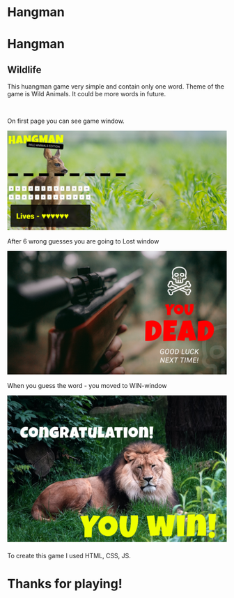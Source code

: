 # Hangman

<h1>Hangman</h1>
<h2>Wildlife</h2>
<p>This huangman game very simple and contain only one word.
Theme of the game is Wild Animals. It could be more words in future.</p>
<br>
<p>On first page you can see game window.</p>
<img src="Game window.png">
<br>
<p>After 6 wrong guesses you are going to Lost window</p>
<img src="lost.jpg">
<br>
 <p>When you guess the word - you moved to WIN-window</p>
<img src="win.jpg">

<p>To create this game I used HTML, CSS, JS.</p>
<H1>Thanks for playing!</H1>